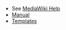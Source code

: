 - See [MediaWiki Help](http://meta.wikimedia.org/wiki/Help:Contents)
- [Manual](Manual "wikilink")
- [Templates](Templates "wikilink")